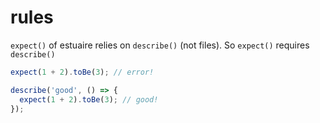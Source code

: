 # rules

`expect()` of estuaire relies on `describe()` (not files).
So `expect()` requires `describe()`

```ts
expect(1 + 2).toBe(3); // error!

describe('good', () => {
  expect(1 + 2).toBe(3); // good!
});
```
